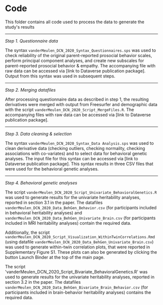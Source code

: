 # Code

This folder contains all code used to process the data to generate the study's results

---

*Step 1. Questionnaire data*

The syntax `vanderMeulen_DCN_2020_Syntax_Questionnaires.sps` was used to check reliability of the original parent-reported prosocial behavior scales, perform principal component analyses, and create new subscales for parent-reported prosocial behavior & empathy. 
The accompanying file with raw data can be accessed via [link to Dataverse publication package]. Output from this syntax was used in subsequent steps.

---


*Step 2. Merging datafiles*

After processing questionnaire data as described in step 1, the resulting derivatives were merged with output from Freesurfer and demographic data with the script `vanderMeulen_DCN_2020_Script_MergeFiles.R`. 
The accompanying files with raw data can be accessed via [link to Dataverse publication package].


---

*Step 3. Data cleaning & selection*

The syntax `vanderMeulen_DCN_2020_Syntax_Data Analysis.sps` was used to clean derivative data (checking outliers, checking normality, checking associations with co-variates) and to select data for behavioral genetic analyses. The input file for this syntax can be accessed via [link to Dataverse publication package]. This syntax results in three CSV files that were used for the behavioral genetic analyses.

---


*Step 4. Behavioral genetic analyses*

The script `vanderMeulen_DCN_2020_Script_Univariate_BehavioralGenetics.R` was used to generate results for the univariate heritability analyses, reported in section 3.1 in the paper. The datafiles `vanderMeulen_DCN_2020_Data_BehGen_Behavior.csv` (for participants included in behavioral heritability analyses) and `vanderMeulen_DCN_2020_Data_BehGen_Univariate_Brain.csv` (for participants included in MRI heritability analyses) contain the required data.

Additionally, the script `vanderMeulen_DCN_2020_Script_Visualization_WithinTwinCorrelations.Rmd` (using datafile `vanderMeulen_DCN_2020_Data_BehGen_Univariate_Brain.csv`) was used to generate within-twin correlation plots, that were reported in Supplementary Figure S1. These plots can also be generated by clicking the button Launch Binder at the top of the main page.

The script 'vanderMeulen_DCN_2020_Script_Bivariate_BehavioralGenetics.R' was used to generate results for the univariate heritability analyses, reported in section 3.2 in the paper. The datafiles `vanderMeulen_DCN_2020_Data_BehGen_Bivariate_Brain_Behavior.csv` (for participants included in brain-behavior heritability analyses) contains the required data.

